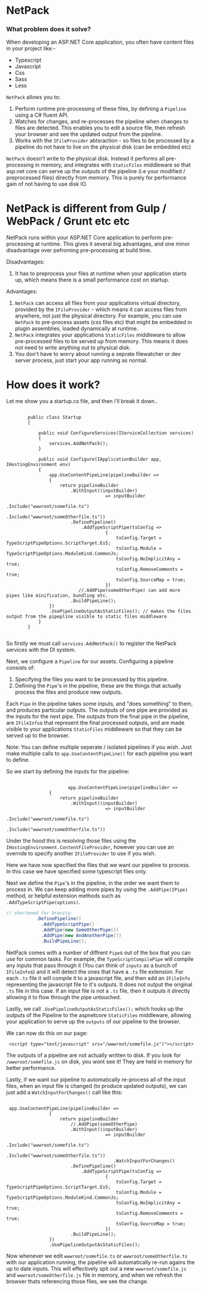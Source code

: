 # NetPack

### What problem does it solve?

When developing an ASP.NET Core application, you often have content files in your project like:-

- Typescript
- Javascript
- Css
- Sass
- Less

`NetPack` allows you to:

1. Perform runtime pre-processing of these files, by defining a `Pipeline` using a C# fluent API.
2. Watches for changes, and re-processes the pipeline when changes to files are detected. This enables you to edit a source file, then refresh your browser and see the updated output from the pipeline.
3. Works with the `IFileProvider` abtsraction - so files to be processed by a pipeline do not have to live on the physical disk
   (can be embedded etc)

`NetPack` doesn't write to the physical disk. Instead it performs all pre-processing in memory, and integrates with `StaticFiles` middleware so that asp.net core can serve up the outputs of the pipeline (i.e your modified / preprocessed files) directly from memory. This is purely for performance gain of not having to use disk IO.


# NetPack is different from Gulp / WebPack / Grunt etc etc

NetPack runs within your ASP.NET Core application to perform pre-processing at runtime. This gives it several big advantages, and one minor disadvantage over pefroming pre-processing at build time.

Disadvantages:

1. It has to preprocess your files at runtime when your application starts up, which means there is a small performance cost on startup.


Advantages:

1. `NetPack` can access all files from your applications virtual directory, provided by the `IFileProvider` - which means it can access files from anywhere, not just the physical directory. For example, you can use `NetPack` to pre-process assets (css files etc) that might be embedded in plugin assemblies, loaded dynamically at runtime.
2. `NetPack` integrates your applications `StaticFiles` middleware to allow pre-processed files to be served up from memory. This means it does not need to write anything out to physical disk.
3. You don't have to worry about running a seprate filewatcher or dev server process, just start your app running as normal.

# How does it work?

Let me show you a startup.cs file, and then i'll break it down..

```

        public class Startup
        {

            public void ConfigureServices(IServiceCollection services)
            {
                services.AddNetPack();
            }

            public void Configure(IApplicationBuilder app, IHostingEnvironment env)
            {
                app.UseContentPipeLine(pipelineBuilder =>
                {
                    return pipelineBuilder
                        .WithInput((inputBuilder) 
                                     => inputBuilder
                                        .Include("wwwroot/somefile.ts")
                                        .Include("wwwroot/someOtherfile.ts"))
                        .DefinePipeline()
                            .AddTypeScriptPipe(tsConfig =>
                                     {
                                         tsConfig.Target = TypeScriptPipeOptions.ScriptTarget.Es5;
                                         tsConfig.Module = TypeScriptPipeOptions.ModuleKind.CommonJs;
                                         tsConfig.NoImplicitAny = true;
                                         tsConfig.RemoveComments = true;
                                         tsConfig.SourceMap = true;
                                     })
                           //.AddPipe(someOtherPipe) can add more pipes like minification, bundling etc.
                        .BuildPipeLine();
                })
                .UsePipelineOutputAsStaticFiles(); // makes the files output from the pipepline visible to static files middleware
            }
        }


```

So firstly we must call `services.AddNetPack()` to register the NetPack services with the DI system.

Next, we configure a `Pipeline` for our assets. Configuring a pipeline consists of:

1. Specifying the files you want to be processed by this pipeline.  
2. Defining the `Pipe`'s in the pipeline, these are the things that actually process the files and produce new outputs.

Each `Pipe` in the pipeline takes some inputs, and "does something" to them, and produces particular outputs. The outputs of one pipe are provided as the inputs for the next pipe. The outputs from the final pipe in the pipeline, are `IFileInfo`s that represent the final processed outputs, and are made visible to your applications `StaticFiles` middleware so that they can be served up to the browser.

Note: You can define multiple seperate / isolated pipelines if you wish. Just make multiple calls to  `app.UseContentPipeLine()` for each pipeline you want to define.
                
So we start by defining the inputs for the pipeline:

```

                       app.UseContentPipeLine(pipelineBuilder =>
                {
                    return pipelineBuilder
                        .WithInput((inputBuilder) 
                                     => inputBuilder
                                        .Include("wwwroot/somefile.ts")
                                        .Include("wwwroot/someOtherfile.ts"))

```

Under the hood this is resolving those files using the `IHostingEnvironment.ContentFileProvider`, however you can use an override to specify another `IFileProvider` to use if you wish.

Here we have now specified the files that we want our pipeline to process. 
In this case we have specified some typescript files only.

Next we define the `Pipe`'s in the pipeline, in the order we want them to process in. We can keep adding more pipes by using the `.AddPipe(IPipe)` method, or helpful extension methods such as `.AddTypeScriptPipe(options)`.

```csharp
// shortened for brevity.
           .DefinePipeline()
             .AddTypeScriptPipe()
             .AddPipe(new SomeOtherPipe())
             .AddPipe(new AndAnotherPipe())
             .BuildPipeLine();
```

NetPack comes with a number of diffrent `Pipe`s out of the box that you can use for common tasks. For example, the `TypeScriptCompilePipe` will compile any inputs that pass through it (You can think of `inputs` as a bunch of `IFileInfo`s) and it will detect the ones that have a `.ts` file extension. For each `.ts` file it will compile it to a javascript file, and then add an `IFileInfo` representing the javascript file to it's outputs. It does not output the original `.ts` file in this case. If an input file is not a `.ts` file, then it outputs it directly allowing it to flow through the pipe untouched.

Lastly, we call `.UsePipelineOutputAsStaticFiles();` which hooks up the outputs of the Pipeline to the aspnetcore `StaticFiles` middleware, allowing your application to serve up the `outputs` of our pipeline to the browser. 

We can now do this on our page:

```
 <script type="text/javascript" src="/wwwroot/somefile.js")"></script>
```

The outputs of a pipeline are not actually written to disk. If you look for `/wwwroot/somefile.js` on disk, you wont see it! They are held in memory for better performance.

Lastly, if we want our pipeline to automatically re-process all of the input files, when an input file is changed (to produce updated outputs), we can just add a `WatchInputForChanges()` call like this:

```

 app.UseContentPipeLine(pipelineBuilder =>
                {
                    return pipelineBuilder
                        //.AddPipe(someOtherPipe)
                        .WithInput((inputBuilder) 
                                     => inputBuilder
                                        .Include("wwwroot/somefile.ts")
                                        .Include("wwwroot/someOtherfile.ts"))
                                        .WatchInputForChanges()
                        .DefinePipeline()
                            .AddTypeScriptPipe(tsConfig =>
                                     {
                                         tsConfig.Target = TypeScriptPipeOptions.ScriptTarget.Es5;
                                         tsConfig.Module = TypeScriptPipeOptions.ModuleKind.CommonJs;
                                         tsConfig.NoImplicitAny = true;
                                         tsConfig.RemoveComments = true;
                                         tsConfig.SourceMap = true;
                                     })
                        .BuildPipeLine();
                })
                .UsePipelineOutputAsStaticFiles();

```

Now whenever we edit `wwwroot/somefile.ts` or `wwwroot/someOtherfile.ts` with our application running, the pipeline will automatically re-run agains the up to date inputs. This will effectively spit out a new `wwwroot/somefile.js` and `wwwroot/someOtherfile.js` file in memory, and when we refresh the browser thats referencing those files, we see the change.



